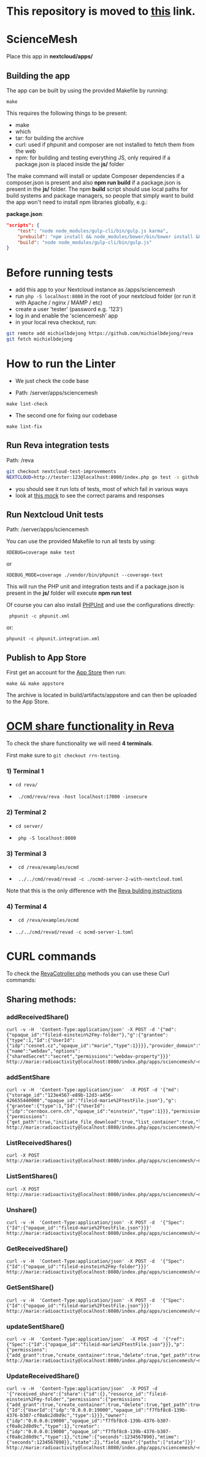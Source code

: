 # This repository is moved to [this](https://github.com/sciencemesh/nc-sciencemesh) link.


# ScienceMesh
Place this app in **nextcloud/apps/**

## Building the app

The app can be built by using the provided Makefile by running:

    make

This requires the following things to be present:
* make
* which
* tar: for building the archive
* curl: used if phpunit and composer are not installed to fetch them from the web
* npm: for building and testing everything JS, only required if a package.json is placed inside the **js/** folder

The make command will install or update Composer dependencies if a composer.json is present and also **npm run build** if a package.json is present in the **js/** folder. The npm **build** script should use local paths for build systems and package managers, so people that simply want to build the app won't need to install npm libraries globally, e.g.:

**package.json**:
```json
"scripts": {
    "test": "node node_modules/gulp-cli/bin/gulp.js karma",
    "prebuild": "npm install && node_modules/bower/bin/bower install && node_modules/bower/bin/bower update",
    "build": "node node_modules/gulp-cli/bin/gulp.js"
}
```
# Before running tests 

* add this app to your Nextcloud instance as /apps/sciencemesh
* run `php -S localhost:8080` in the root of your nextcloud folder (or run it with Apache / nginx / MAMP / etc)
* create a user 'tester' (password e.g. '123')
* log in and enable the 'sciencemesh' app
* in your local reva checkout, run:
```sh
git remote add michielbdejong https://github.com/michielbdejong/reva
git fetch michielbdejong
```

# How to run the Linter

* We just check the code base

* Path: /server/apps/sciencemesh

```
make lint-check
```

* The second one for fixing our codebase

```
make lint-fix
```

## Run Reva integration tests

Path: /reva
```sh
git checkout nextcloud-test-improvements
NEXTCLOUD=http://tester:123@localhost:8080/index.php go test -v github.com/cs3org/reva/pkg/storage/fs/nextcloud/...
```
* you should see it run lots of tests, most of which fail in various ways
* look at [this mock](https://github.com/cs3org/reva/blob/de30aee/pkg/storage/fs/nextcloud/nextcloud_server_mock.go#L140-L169) to see the correct params and responses

## Run Nextcloud Unit tests

Path: /server/apps/sciencemesh

You can use the provided Makefile to run all tests by using:

   ```
   XDEBUG=coverage make test
   ```
   or 
   ```
   XDEBUG_MODE=coverage ./vendor/bin/phpunit --coverage-text
   ```
   
This will run the PHP unit and integration tests and if a package.json is present in the **js/** folder will execute **npm run test**

Of course you can also install [PHPUnit](http://phpunit.de/getting-started.html) and use the configurations directly:

     phpunit -c phpunit.xml

or:

    phpunit -c phpunit.integration.xml

## Publish to App Store

First get an account for the [App Store](http://apps.nextcloud.com/) then run:

    make && make appstore

The archive is located in build/artifacts/appstore and can then be uploaded to the App Store.

# [OCM share functionality in Reva](https://reva.link/docs/tutorials/share-tutorial)

To check the share functionality we will need **4 terminals**.

First make sure to `git checkout rrn-testing`.

### 1) Terminal 1 

* `cd reva/`

* ` ./cmd/reva/reva -host localhost:17000 -insecure`

### 2)  Terminal 2 

 * `cd server/`
 
 * ` php -S localhost:8080`

### 3) Terminal 3 

* ` cd /reva/examples/ocmd`

* ` ../../cmd/revad/revad -c ./ocmd-server-2-with-nextcloud.toml`

Note that this is the only difference with the [Reva bulding instructions](https://reva.link/docs/tutorials/share-tutorial/#3-run-reva)

### 4)  Terminal 4 

* ` cd /reva/examples/ocmd`

* `../../cmd/revad/revad -c ocmd-server-1.toml`

# CURL commands

To check the [RevaCotroller.php](https://github.com/pondersource/nc-sciencemesh/blob/6215c61/lib/Controller/RevaController.php) methods you can use these Curl commands:

## Sharing methods: 

### addReceivedShare()

    curl -v -H  'Content-Type:application/json' -X POST -d '{"md":{"opaque_id":"fileid-einstein%2Fmy-folder"},"g":{"grantee":{"type":1,"Id":{"UserId":{"idp":"cesnet.cz","opaque_id":"marie","type":1}}}},"provider_domain":"cern.ch","resource_type":"file","provider_id":2,"protocol":{"name":"webdav","options":{"sharedSecret":"secret","permissions":"webdav-property"}}}' http://marie:radioactivity@localhost:8080/index.php/apps/sciencemesh/~marie/api/ocm/addReceivedShare


### addSentShare
 
    curl -v -H  'Content-Type:application/json'  -X POST -d '{"md":{"storage_id":"123e4567-e89b-12d3-a456-426655440000","opaque_id":"fileid-marie%2FtestFile.json"},"g":{"grantee":{"type":1,"Id":{"UserId":{"idp":"cernbox.cern.ch","opaque_id":"einstein","type":1}}},"permissions":{"permissions":{"get_path":true,"initiate_file_download":true,"list_container":true,"list_file_versions":true,"stat":true}}}}'  http://marie:radioactivity@localhost:8080/index.php/apps/sciencemesh/~marie/api/ocm/addSentShare
       
### ListReceivedShares()

    curl -X POST http://marie:radioactivity@localhost:8080/index.php/apps/sciencemesh/~marie/api/ocm/ListReceivedShares
    
### ListSentShares()
    
    curl -X POST http://marie:radioactivity@localhost:8080/index.php/apps/sciencemesh/~marie/api/ocm/ListSentShares
   
### Unshare()


    curl -v -H  'Content-Type:application/json' -X POST -d  '{"Spec":{"Id":{"opaque_id":"fileid-marie%2FtestFile.json"}}}' http://marie:radioactivity@localhost:8080/index.php/apps/sciencemesh/~marie/api/ocm/Unshare

### GetReceivedShare()

    curl -v -H  'Content-Type:application/json' -X POST -d  '{"Spec":{"Id":{"opaque_id":"fileid-einstein%2Fmy-folder"}}}' http://marie:radioactivity@localhost:8080/index.php/apps/sciencemesh/~marie/api/ocm/GetReceivedShare


### GetSentShare()

    curl -v -H  'Content-Type:application/json' -X POST -d  '{"Spec":{"Id":{"opaque_id":"fileid-marie%2FtestFile.json"}}}' http://marie:radioactivity@localhost:8080/index.php/apps/sciencemesh/~marie/api/ocm/GetSentShare

### updateSentShare()

    curl -v -H  'Content-Type:application/json'  -X POST -d  '{"ref":{"Spec":{"Id":{"opaque_id":"fileid-marie%2FtestFile.json"}}},"p":{"permissions":{"add_grant":true,"create_container":true,"delete":true,"get_path":true,"get_quota":true,"initiate_file_download":true,"initiate_file_upload":true,"list_grants":true,"list_container":true,"list_file_versions":true,"list_recycle":true,"move":true,"remove_grant":true,"purge_recycle":true,"restore_file_version":true,"restore_recycle_item":true,"stat":true,"update_grant":true,"deny_grant":true}}}' http://marie:radioactivity@localhost:8080/index.php/apps/sciencemesh/~marie/api/ocm/UpdateSentShare


### UpdateReceivedShare()

    curl -v -H  'Content-Type:application/json'  -X POST -d  '{"received_share":{"share":{"id":{},"resource_id":"fileid-einstein%2Fmy-folder","permissions":{"permissions":{"add_grant":true,"create_container":true,"delete":true,"get_path":true,"get_quota":true,"initiate_file_download":true,"initiate_file_upload":true,"list_grants":true,"list_container":true,"list_file_versions":true,"list_recycle":true,"move":true,"remove_grant":true,"purge_recycle":true,"restore_file_version":true,"restore_recycle_item":true,"stat":true,"update_grant":true,"deny_grant":true}},"grantee":{"Id":{"UserId":{"idp":"0.0.0.0:19000","opaque_id":"f7fbf8c8-139b-4376-b307-cf0a8c2d0d9c","type":1}}},"owner":{"idp":"0.0.0.0:19000","opaque_id":"f7fbf8c8-139b-4376-b307-cf0a8c2d0d9c","type":1},"creator":{"idp":"0.0.0.0:19000","opaque_id":"f7fbf8c8-139b-4376-b307-cf0a8c2d0d9c","type":1},"ctime":{"seconds":1234567890},"mtime":{"seconds":1234567890}},"state":2},"field_mask":{"paths":["state"]}}' http://marie:radioactivity@localhost:8080/index.php/apps/sciencemesh/~marie/api/ocm/UpdateReceivedShare



